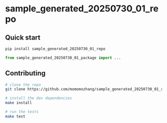 # sample_generated_20250730_01_repo

## Quick start

```bash
pip install sample_generated_20250730_01_repo
```

```python
from sample_generated_20250730_01_package import ...
```

## Contributing

```bash
# clone the repo
git clone https://github.com/momomozhang/sample_generated_20250730_01_repo.git

# install the dev dependencies
make install

# run the tests
make test
```
